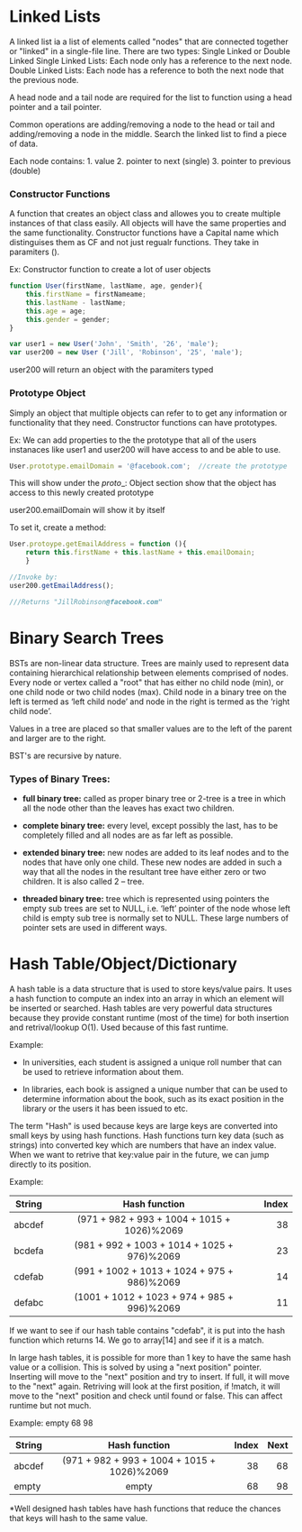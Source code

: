 # Linked Lists 
A linked list ia a list of elements called "nodes" that are connected together or "linked" in a single-file line. There are two types: Single Linked or Double Linked
Single Linked Lists:
    Each node only has a reference to the next node.
Double Linked Lists:
    Each node has a reference to both the next node that the previous node.

A head node and a tail node are required for the list to function using a head pointer and a tail pointer.

Common operations are adding/removing a node to the head or tail and adding/removing a node in the middle. Search the linked list to find a piece of data.

Each node contains:
    1. value
    2. pointer to next (single)
    3. pointer to previous (double)

### Constructor Functions 
A function that creates an object class and allowes you to create multiple instances of that class easily. All objects will have the same properties and the same functionality. Constructor functions have a Capital name which distinguises them as CF and not just regualr functions. They take in paramiters ().

Ex: Constructor function to create a lot of user objects

```javascript
function User(firstName, lastName, age, gender){
    this.firstName = firstNameame;
    this.lastName - lastName;
    this.age = age;
    this.gender = gender;
}

var user1 = new User('John', 'Smith', '26', 'male');
var user200 = new User ('Jill', 'Robinson', '25', 'male');
```

user200 will return an object with the paramiters typed 

### Prototype Object
Simply an object that multiple objects can refer to to get any information or functionality that they need. Constructor functions can have prototypes.

Ex: We can add properties to the the prototype that all of the users instanaces like user1 and user200 will have access to and be able to use.

``` javascript
User.prototype.emailDomain = '@facebook.com';  //create the prototype
```

This will show under the _proto__: Object section show that the object has access to this newly created prototype

user200.emailDomain will show it by itself

To set it, create a method:
```javascript
User.protoype.getEmailAddress = function (){
    return this.firstName + this.lastName + this.emailDomain;
    }

//Invoke by:
user200.getEmailAddress();

///Returns "JillRobinson@facebook.com"
```

# Binary Search Trees
BSTs are non-linear data structure. Trees are mainly used to represent data containing hierarchical relationship between elements comprised of nodes. Every node or vertex called a "root" that has either no child node (min), or one child node or two child nodes (max). Child node in a binary tree on the left is termed as ‘left child node’ and node in the right is termed as the ‘right child node’. 

Values in a tree are placed so that smaller values are to the left of the parent and larger are to the right.

BST's are recursive by nature.

### Types of Binary Trees:
* **full binary tree:** called as proper binary tree or 2-tree is a tree in which all the node other than the leaves has exact two children.

* **complete binary tree:** every level, except possibly the last, has to be completely filled and all nodes are as far left as possible.

* **extended binary tree:** new nodes are added to its leaf nodes and to the nodes that have only one child. These new nodes are added in such a way that all the nodes in the resultant tree have either zero or two children. It is also called 2 – tree.

* **threaded binary tree:** tree which is represented using pointers the empty sub trees are set to NULL, i.e. ‘left’ pointer of the node whose left child is empty sub tree is normally set to NULL. These large numbers of pointer sets are used in different ways.


# Hash Table/Object/Dictionary
A hash table is a data structure that is used to store keys/value pairs. It uses a hash function to compute an index into an array in which an element will be inserted or searched. Hash tables are very powerful data structures because they provide constant runtime (most of the time) for both insertion and retrival/lookup O(1). Used because of this fast runtime. 

Example:
* In universities, each student is assigned a unique roll number that can be used to retrieve information about them.

* In libraries, each book is assigned a unique number that can be used to determine information about the book, such as its exact position in the library or the users it has been issued to etc.

The term "Hash" is used because keys are large keys are converted into small keys by using hash functions. Hash functions turn key data (such as strings) into converted key which are numbers that have an index value. When we want to retrive that key:value pair in the future, we can jump directly to its position.

Example: 

| String        | Hash function                               | Index  |
| ------------- |:-------------:                              | -----: |
| abcdef        | (971 + 982 + 993 + 1004 + 1015 + 1026)%2069 |   38   |
| bcdefa        | (981 + 992 + 1003 + 1014 + 1025 + 976)%2069 |   23   |
| cdefab        | (991 + 1002 + 1013 + 1024 + 975 + 986)%2069 |   14   |
| defabc        | (1001 + 1012 + 1023 + 974 + 985 + 996)%2069 |   11   |

If we want to see if our hash table contains "cdefab", it is put into the hash function which returns 14. We go to array[14] and see if it is a match. 

In large hash tables, it is possible for more than 1 key to have the same hash value or a collision. This is solved by using a "next position" pointer. Inserting will move to the "next" position and try to insert. If full, it will move to the "next" again. Retriving will look at the first position, if !match, it will move to the "next" position and check until found or false. This can affect runtime but not much.

Example:                           empty                          68         98

| String        | Hash function                               | Index   | Next |
| ------------- |:-------------:                              | -----:  |-----:|
| abcdef        | (971 + 982 + 993 + 1004 + 1015 + 1026)%2069 |   38    |   68 |
| empty         | empty                                       |   68    |   98 |


*Well designed hash tables have hash functions that reduce the chances that keys will hash to the same value.